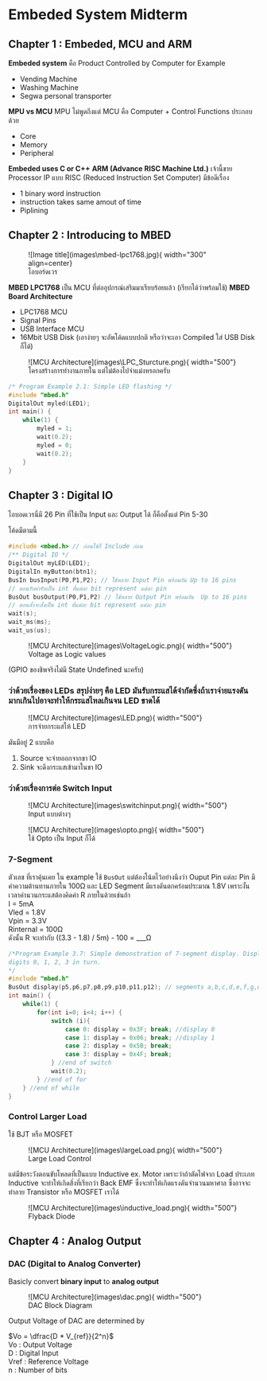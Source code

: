 # Embeded System Midterm

## Chapter 1 : Embeded, MCU and ARM

**Embeded system** คือ Product Controlled by Computer for Example

- Vending Machine
- Washing Machine
- Segwa personal transporter

**MPU vs MCU**
MPU ไม่พูดถึงแต่ MCU คือ Computer + Control Functions ประกอบด้วย

- Core
- Memory
- Peripheral

**Embeded uses C or C++**
**ARM (Advance RISC Machine Ltd.)** เจ้านี้ขาย Processor IP แบบ RISC (Reduced Instruction Set Computer) 
มีข้อดีเรื่อง

- 1 binary word instruction
- instruction takes same amout of time
- Piplining

## Chapter 2 : Introducing to MBED
<figure markdown="span">
  ![Image title](images\mbed-lpc1768.jpg){ width="300" align=center}
  <figcaption>ไอบอร์ดเวร</figcaption>
</figure>

**MBED LPC1768** เป็น MCU ที่ต่ออุปกรณ์เสริมมาเรียบร้อยแล้ว (เรียกได้ว่าพร้อมใช้)
**MBED Board Architecture**

- LPC1768 MCU
- Signal Pins
- USB Interface MCU
- 16Mbit USB Disk (เอาง่ายๆ จะอัพโค้ดแบบปกติ หรือว่าจะเอา Compiled ใส่ USB Disk ก็ได้)

<figure markdown="span">
  ![MCU Architecture](images\LPC_Sturcture.png){ width="500"}
  <figcaption>โครงสร้างการทำงานภายใน แต่ไม่ต้องไปจำแม่งหรอกครับ</figcaption>
</figure>

```C
/* Program Example 2.1: Simple LED flashing */
#include "mbed.h"
DigitalOut myled(LED1);
int main() {
    while(1) {
        myled = 1;
        wait(0.2);
        myled = 0;
        wait(0.2);
    }
}
```

## Chapter 3 : Digital IO
ไอบอดเวรนี่มี 26 Pin ที่ใช้เป็น Input และ Output ได้ ก็คือตั้งแต่ Pin 5-30
<!-- 
Built-in
    LED
    Button
 -->
โค้ดมีตามนี้
```C
#include <mbed.h> // ก่อนใช้ก็ Include ก่อน
/** Digital IO */
DigitalOut myLED(LED1);
DigitalIn myButton(btn1);
BusIn busInput(P0,P1,P2); // ใช้หลาย Input Pin พร้อมกัน Up to 16 pins
// ตอนรับค่ารับเป็น int ที่แต่ละ bit represent แต่ละ pin
BusOut busOutput(P0,P1,P2) // ใช้หลาย Output Pin พร้อมกัน  Up to 16 pins
// ตอนสั่งจะสั่งเป็น int ที่แต่ละ bit represent แต่ละ pin
wait(s);
wait_ms(ms);
wait_us(us);
```

<figure markdown="span">
  ![MCU Architecture](images\VoltageLogic.png){ width="500"}
  <figcaption>Voltage as Logic values</figcaption>
</figure>
(GPIO ของชิพจริงไม่มี State Undefined นะครับ)

### **ว่าด้วยเรื่องของ LEDs** สรุปง่ายๆ คือ LED มันรับ**กระแส**ได้จำกัดซึ่งถ้าเราจ่ายแรงดันมากเกินไปอาจะทำให้กระแสไหลเกินจน LED ขาดได้
<figure markdown="span">
  ![MCU Architecture](images\LED.png){ width="500"}
  <figcaption>การจ่ายกระแสให้ LED</figcaption>
</figure>
มันมีอยู่ 2 แบบคือ 

1. Source จะจ่ายออกจากขา IO 
1. Sink จะดึงกระแสเข้ามาในขา IO

### **ว่าด้วยเรื่องการต่อ Switch Input**
<figure markdown="span">
  ![MCU Architecture](images\switchinput.png){ width="500"}
  <figcaption>Input แบบต่างๆ</figcaption>
</figure>

<figure markdown="span">
  ![MCU Architecture](images\opto.png){ width="500"}
  <figcaption>ใช้ Opto เป็น Input ก็ได้</figcaption>
</figure>

### 7-Segment
ตัวเลข ที่เราคุ้นเคย ใน example ใช้ `BusOut` แต่ต้องโน้ตไว้อย่างนึงว่า Ouput Pin แต่ละ Pin มีค่าความต้านทานภายใน 100Ω และ LED Segment มีแรงดันตกคร่อมประมาณ 1.8V เพราะงั้นเวลาคำนวนกระแสต้องคิดค่า R ภายในด้วยเช่นถ้า </br>
I = 5mA </br>
Vled = 1.8V </br>
Vpin = 3.3V </br>
Rinternal = 100Ω</br>
ดังนั้น R จะเท่ากับ ((3.3 - 1.8) / 5m) - 100 = ___Ω

```C
/*Program Example 3.7: Simple demonstration of 7-segment display. Display
digits 0, 1, 2, 3 in turn.
*/
#include "mbed.h"
BusOut display(p5,p6,p7,p8,p9,p10,p11,p12); // segments a,b,c,d,e,f,g,dp
int main() {
    while(1) {
        for(int i=0; i<4; i++) {
            switch (i){
                case 0: display = 0x3F; break; //display 0
                case 1: display = 0x06; break; //display 1
                case 2: display = 0x5B; break;
                case 3: display = 0x4F; break;
            } //end of switch
            wait(0.2);
        } //end of for
    } //end of while
}
```

### Control Larger Load
ใช้ BJT หรือ MOSFET
<figure markdown="span">
  ![MCU Architecture](images\largeLoad.png){ width="500"}
  <figcaption>Large Load Control</figcaption>
</figure>
แต่มีข้อระวังตอนขับโหลดที่เป็นแบบ Inductive ex. Motor เพราะว่าถ้าตัดไฟจาก Load ประเภท Inductive จะทำให้เกิดสิ่งที่เรียกว่า Back EMF ซึ่งจะทำให้เกิดแรงดันจำนวนมหาศาล ซึ่งอาจจะทำลาย Transistor หรือ MOSFET เราได้
<figure markdown="span">
  ![MCU Architecture](images\inductive_load.png){ width="500"}
  <figcaption>Flyback Diode</figcaption>
</figure>

## Chapter 4 : Analog Output

### DAC (Digital to Analog Converter)
Basicly convert **binary input** to **analog output**
<figure markdown="span">
  ![MCU Architecture](images\dac.png){ width="500"}
  <figcaption>DAC Block Diagram</figcaption>
</figure>

Output Voltage of DAC are determined by

$Vo = \dfrac{D * V_{ref}}{2^n}$ </br>
Vo : Output Voltage </br>
D : Digital Input </br>
Vref : Reference Voltage </br>
n : Number of bits </br>